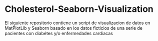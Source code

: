 # Cholesterol-Seaborn-Visualization
El siguiente repositorio contiene un script de visualizacion de datos en MatPlotLib y Seaborn basado en los datos ficticios de una serie de pacientes con diabétes y/o enfermedades cardiacas
